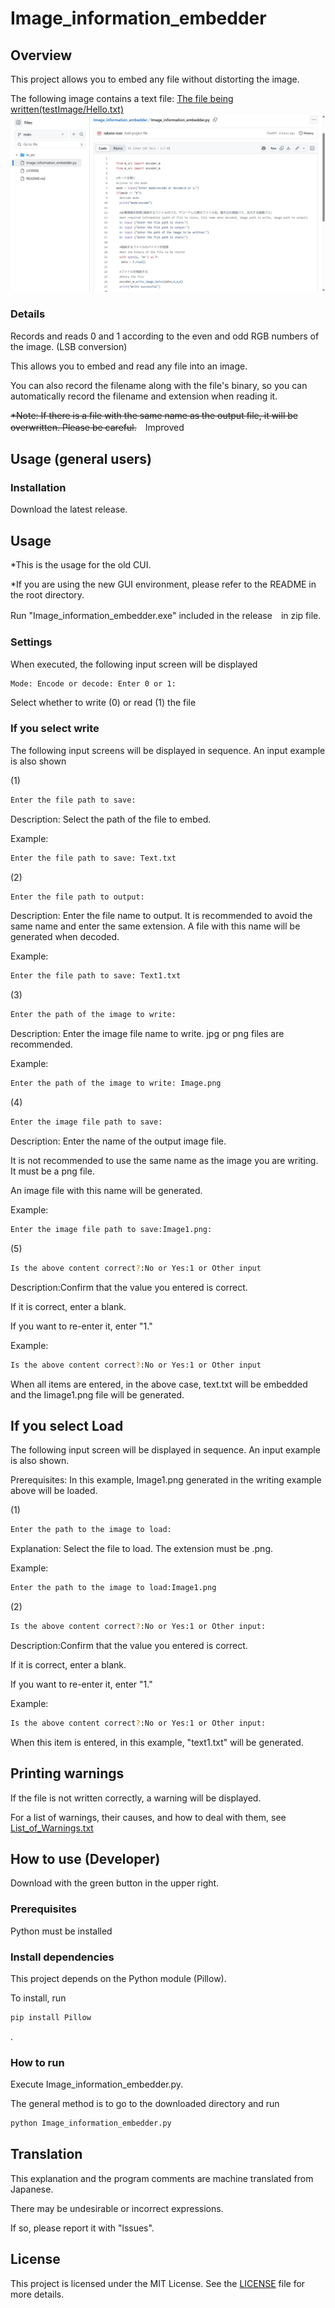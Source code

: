 # Image_information_embedder

## Overview
This project allows you to embed any file without distorting the image.

The following image contains a text file: [The file being written(testImage/Hello.txt)](../testImage/Hello.txt)
![Image file with text written on it](../testImage/test.png)
### Details
Records and reads 0 and 1 according to the even and odd RGB numbers of the image. (LSB conversion)

This allows you to embed and read any file into an image.

You can also record the filename along with the file's binary, so you can automatically record the filename and extension when reading it.

~~*Note: If there is a file with the same name as the output file, it will be overwritten. Please be careful.~~　Improved
## Usage (general users)

### Installation

Download the latest release.

## Usage
*This is the usage for the old CUI.

*If you are using the new GUI environment, please refer to the README in the root directory.

Run "Image_information_embedder.exe" included in the release　in zip file.

### Settings

When executed, the following input screen will be displayed

```sh
Mode: Encode or decode: Enter 0 or 1:
```

Select whether to write (0) or read (1) the file
### If you select write

The following input screens will be displayed in sequence. An input example is also shown

(1)
```sh
Enter the file path to save:
```

Description: Select the path of the file to embed.

Example:
```sh
Enter the file path to save: Text.txt
```
(2)
```sh
Enter the file path to output:
```

Description: Enter the file name to output.
It is recommended to avoid the same name and enter the same extension.
A file with this name will be generated when decoded.

Example:
```sh
Enter the file path to save: Text1.txt
```
(3)
```sh
Enter the path of the image to write:
```

Description: Enter the image file name to write.
jpg or png files are recommended.

Example:
```sh
Enter the path of the image to write: Image.png
```
(4)
```sh
Enter the image file path to save:
```

Description: Enter the name of the output image file.

It is not recommended to use the same name as the image you are writing. It must be a png file.

An image file with this name will be generated.

Example:
```sh
Enter the image file path to save:Image1.png:
```

(5)
```sh
Is the above content correct?:No or Yes:1 or Other input
```
Description:Confirm that the value you entered is correct.

If it is correct, enter a blank. 

If you want to re-enter it, enter "1."

Example:
```sh
Is the above content correct?:No or Yes:1 or Other input
```
When all items are entered, in the above case, text.txt will be embedded and the Iimage1.png file will be generated.

## If you select Load
The following input screen will be displayed in sequence. An input example is also shown.

Prerequisites: In this example, Image1.png generated in the writing example above will be loaded.

(1)

```sh
Enter the path to the image to load:
```
Explanation:
Select the file to load. The extension must be .png.

Example:

```sh
Enter the path to the image to load:Image1.png
```

(2)

```sh
Is the above content correct?:No or Yes:1 or Other input:
```
Description:Confirm that the value you entered is correct.

If it is correct, enter a blank. 

If you want to re-enter it, enter "1."

Example:
```sh
Is the above content correct?:No or Yes:1 or Other input:
```
When this item is entered, in this example, "text1.txt" will be generated.
## Printing warnings

If the file is not written correctly, a warning will be displayed.

For a list of warnings, their causes, and how to deal with them, see
 [List_of_Warnings.txt](./List_of_Warnings.txt) 

## How to use (Developer)
Download with the green button in the upper right.
### Prerequisites
Python must be installed
### Install dependencies
This project depends on the Python module (Pillow).

To install, run

```sh
pip install Pillow
```

.
### How to run

Execute Image_information_embedder.py.

The general method is to go to the downloaded directory and run

```sh
python Image_information_embedder.py
```


## Translation

This explanation and the program comments are machine translated from Japanese.

There may be undesirable or incorrect expressions.

If so, please report it with "lssues".

## License

This project is licensed under the MIT License. See the [LICENSE](../LICENSE) file for more details.
